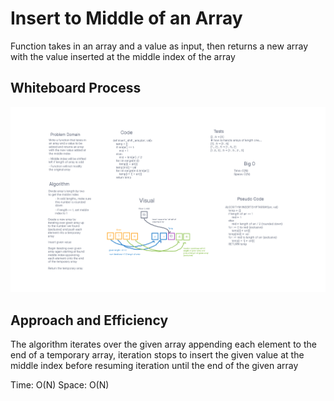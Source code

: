 # Insert to Middle of an Array

Function takes in an array and a value as input, then returns a new array with the value inserted at the middle index of the array

## Whiteboard Process

![whiteboard](https://github.com/KimrAndrew/data-structures-and-algorithms/blob/insert-shifted-array/imgs/Insert%20Shift%20Array.png)

## Approach and Efficiency

The algorithm iterates over the given array appending each element to the end of a temporary array, iteration stops to insert the given value at the middle index before resuming iteration until the end of the given array

Time: O(N)
Space: O(N)
